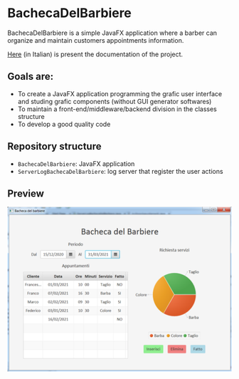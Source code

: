 # BachecaDelBarbiere

BachecaDelBarbiere is a simple JavaFX application where a barber can organize and maintain customers appointments information.

[Here](documentazione.pdf) (in Italian) is present the documentation of the project.

## Goals are:
- To create a JavaFX application programming the grafic user interface and studing grafic components (without GUI generator softwares)
- To maintain a front-end/middleware/backend division in the classes structure
- To develop a good quality code

## Repository structure
 - `BachecaDelBarbiere`: JavaFX application
 - `ServerLogBachecaDelBarbiere`: log server that register the user actions

## Preview
<img src="preview.png" alt="preview" width="600px"/> 
